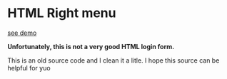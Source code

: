# HTML Right menu
[see demo](https://htaria.github.io/login-form/)

**Unfortunately, this is not a very good HTML login form.**

This is an old source code and I clean it a litle. I hope this source can be helpful for yuo
